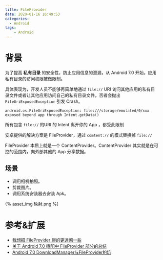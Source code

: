 ```yaml
---
title: FileProvider
date: 2020-01-16 16:49:53
categories:
  - Android
tags:
	- Android
---
```


# 背景

为了提高 **私有目录** 的安全性，防止应用信息的泄漏，从 Android 7.0 开始，应用私有目录的访问权限被做限制。

具体表现为，开发人员不能够再简单地通过 `file://` URI 访问其他应用的私有目录文件或者让其他应用访问自己的私有目录文件。否者会抛出 `FileUriExposedException` 引发 Crash。

`android.os.FileUriExposedException: file:///storage/emulated/0/xxx exposed beyond app through Intent.getData()`

所有包含 `file://` 的URI 的 Intent 离开你的 App ，都受此限制

安卓提供的解决方案是 FileProvider，通过 `comtent://` 的模式替换掉 `file://` 

FileProvider 本质上就是一个 ContentProvider。ContentProvider 其实就是在可控的范围内，向外部其他的 App 分享数据。

## 场景

- 调用相机拍照。
- 剪裁图片。
- 调用系统安装器去安装 Apk。

{% asset_img 映射.png %}

# 参考&扩展

- [我想把 FileProvider 聊的更透彻一些](https://juejin.im/post/5974ca356fb9a06bba4746bc)
- [关于 Android 7.0 适配中 FileProvider 部分的总结](https://juejin.im/post/590bbf33ac502e006cdb341a)
- [Android 7.0 DownloadManager与FileProvider的坑](https://www.jianshu.com/p/c58d17073e65)
